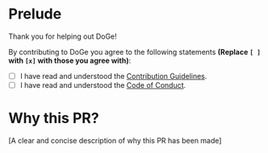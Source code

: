 # Prelude

Thank you for helping out DoGe!

By contributing to DoGe you agree to the following statements **(Replace `[ ]` with `[x]` with those you agree with)**:
- [ ] I have read and understood the [Contribution Guidelines](https://github.com/kkoomen/vim-doge/blob/master/CONTRIBUTING.md).
- [ ] I have read and understood the [Code of Conduct](https://github.com/kkoomen/vim-doge/blob/master/CODE_OF_CONDUCT.md).

# Why this PR?

[A clear and concise description of why this PR has been made]
